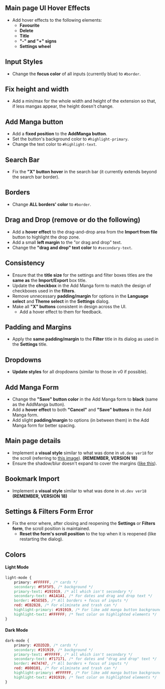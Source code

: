 ## Main page UI Hover Effects
- Add hover effects to the following elements:
  - **Favourite**
  - **Delete**
  - **Title**
  - **"-" and "+" signs**
  - **Settings wheel**

## Input Styles
- Change the **focus color** of all inputs (currently blue) to `#border`.

## Fix height and width
- Add a min/max for the whole width and height of the extension so that, if less mangas appear, the height doesn't change.

## Add Manga button
- Add a **fixed position** to the **AddManga button**.
- Set the button's background color to `#highlight-primary`.
- Change the text color to `#highlight-text`.

## Search Bar
- Fix the **"X" button hover** in the search bar (it currently extends beyond the search bar border).

## Borders
- Change **ALL borders' color** to `#border`.

## Drag and Drop (remove or do the following)
- Add a **hover effect** to the drag-and-drop area from the **Import from file** button to highlight the drop zone.
- Add a small **left margin** to the "or drag and drop" text.
- Change the **"drag and drop" text color** to `#secondary-text`.

## Consistency
- Ensure that the **title size** for the settings and filter boxes titles are the **same as** the **Import/Export** box title.
- Update the **checkbox** in the Add Manga form to match the design of checkboxes used in the **filters**.
- Remove unnecessary **padding/margin** for options in the **Language select** and **Theme select** in the **Settings** dialog.
- Make all **"X" buttons** consistent in design across the UI.
  - Add a hover effect to them for feedback.

## Padding and Margins
- Apply the **same padding/margin** to the **Filter** title in its dialog as used in the **Settings** title.

## Dropdowns
- **Update styles** for all dropdowns (similar to those in v0 if possible).

## Add Manga Form
- Change the **"Save" button color** in the Add Manga form to **black** (same as the AddManga button).
- Add a **hover effect** to both **"Cancel"** and **"Save" buttons** in the Add Manga form.
- Add slight **padding/margin** to options (in between them) in the Add Manga form for better spacing.

## Main page details
- Implement a **visual style** similar to what was done in `v0.dev ver18` for the scroll (referring to [this image](https://imgur.com/a/zTzK8PZ)).
**(REMEMBER, VERSION 18)**
- Ensure the shadow/blur doesn't expand to cover the margins ([like this](https://imgur.com/a/uj6A6NL)).

## Bookmark Import
- Implement a **visual style** similar to what was done in `v0.dev ver18` **(REMEMBER, VERSION 18)**

## Settings & Filters Form Error
- Fix the error where, after closing and reopening the **Settings** or **Filters form**, the scroll position is maintained.
  - **Reset the form's scroll position** to the top when it is reopened (like restarting the dialog).

## Colors
#### Light Mode
```css
light-mode {
    primary: #FFFFFF, /* cards */
    secondary: #F5F5F5, /* background */
    primary-text: #191919, /* all which isn't secondary */
    secondary-text: #A1A1A1, /* For dates and drag and drop text */
    border: #E5E5E5, /* All borders + focus of inputs */
    red: #EB2828, /* For eliminate and trash can */
    highlight-primary: #191919, /* For like add manga button background */
    highlight-text: #FFFFFF; /* Text color on highlighted elements */
}
```

#### Dark Mode
```css
dark-mode {
	primary: #2D2D2D, /* cards */
	secondary: #191919, /* background */
	primary-text: #FFFFFF, /* all which isn't secondary */
	secondary-text: #717171, /* for dates and "drag and drop" text */
	border: #474747, /* All borders + focus of inputs */
	red: #800101, /* For eliminate and trash can */
	highlight-primary: #FFFFFF, /* For like add manga button background */
	highlight-text: #191919; /* Text color on highlighted elements */
}
```